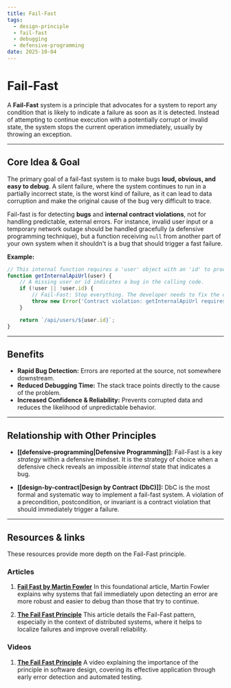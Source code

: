 ```yaml
---
title: Fail-Fast
tags:
  - design-principle
  - fail-fast
  - debugging
  - defensive-programming
date: 2025-10-04
---
```

# Fail-Fast

A **Fail-Fast** system is a principle that advocates for a system to report any condition that is likely to indicate a failure as soon as it is detected. Instead of attempting to continue execution with a potentially corrupt or invalid state, the system stops the current operation immediately, usually by throwing an exception.

---

## Core Idea & Goal

The primary goal of a fail-fast system is to make bugs **loud, obvious, and easy to debug**. A silent failure, where the system continues to run in a partially incorrect state, is the worst kind of failure, as it can lead to data corruption and make the original cause of the bug very difficult to trace.

Fail-fast is for detecting **bugs** and **internal contract violations**, not for handling predictable, external errors. For instance, invalid user input or a temporary network outage should be handled gracefully (a defensive programming technique), but a function receiving `null` from another part of your own system when it shouldn't is a bug that should trigger a fast failure.

**Example:**

```javascript
// This internal function requires a 'user' object with an 'id' to proceed.
function getInternalApiUrl(user) {
    // A missing user or id indicates a bug in the calling code.
    if (!user || !user.id) {
        // Fail-Fast: Stop everything. The developer needs to fix the calling code.
        throw new Error('Contract violation: getInternalApiUrl requires a user with an id.');
    }

    return `/api/users/${user.id}`;
}
```

---

## Benefits

-   **Rapid Bug Detection:** Errors are reported at the source, not somewhere downstream.
-   **Reduced Debugging Time:** The stack trace points directly to the cause of the problem.
-   **Increased Confidence & Reliability:** Prevents corrupted data and reduces the likelihood of unpredictable behavior.

---

## Relationship with Other Principles

-   **[[defensive-programming|Defensive Programming]]:** Fail-Fast is a key *strategy* within a defensive mindset. It is the strategy of choice when a defensive check reveals an impossible *internal* state that indicates a bug.

-   **[[design-by-contract|Design by Contract (DbC)]]:** DbC is the most formal and systematic way to implement a fail-fast system. A violation of a precondition, postcondition, or invariant is a contract violation that should immediately trigger a failure.

---

## Resources & links

These resources provide more depth on the Fail-Fast principle.

### Articles

1.  **[Fail Fast by Martin Fowler](https://martinfowler.com/ieeeSoftware/failFast.pdf)**
    In this foundational article, Martin Fowler explains why systems that fail immediately upon detecting an error are more robust and easier to debug than those that try to continue.

2.  **[The Fail Fast Principle](https://www.codereliant.io/p/fail-fast-pattern)**
    This article details the Fail-Fast pattern, especially in the context of distributed systems, where it helps to localize failures and improve overall reliability.

### Videos

1.  **[The Fail Fast Principle](https://www.youtube.com/watch?v=_SlnC4v-PK8)**
    A video explaining the importance of the principle in software design, covering its effective application through early error detection and automated testing.